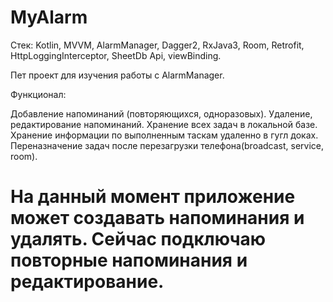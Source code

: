 # MyAlarm

Стек: Kotlin, MVVM, AlarmManager, Dagger2, RxJava3, Room, Retrofit, HttpLoggingInterceptor, SheetDb Api, viewBinding.

Пет проект для изучения работы с AlarmManager.

Функционал:

Добавление напоминаний (повторяющихся, одноразовых). 
Удаление, редактирование напоминаний.
Хранение всех задач в локальной базе.
Хранение информации по выполненным таскам удаленно в гугл доках. 
Переназначение задач после перезагрузки телефона(broadcast, service, room).

# На данный момент приложение может создавать напоминания и удалять. Сейчас подключаю повторные напоминания и редактирование.

